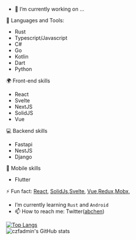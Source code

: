 - 🔭 I’m currently working on ...

🌱 Languages and Tools:
- Rust
- Typescript/Javascript
- C#
- Go
- Kotlin
- Dart
- Python

🌍 Front-end skills
- React
- Svelte
- NextJS
- SolidJS
- Vue

💻 Backend skills
- Fastapi
- NestJS
- Django

📱 Mobile skills
- Flutter

⚡ Fun fact: [React](https://reactjs.org/), [SolidJs](https://www.solidjs.com/),[Svelte](https://www.sveltejs.cn/), [Vue](https://v3.vuejs.org/),[Redux](https://redux.js.org/),[Mobx](https://mobx.js.org/), 
- I’m currently learning `Rust` and `Android`
- 📫 How to reach me: Twitter([abchen](https://twitter.com/abchen9527))
<!-- 
- 👯 I’m looking to collaborate on ...
- 🤔 I’m looking for help with ...
- 💬 Ask me about ...
- 😄 Pronouns: ...
-->
[![Top Langs](https://github-readme-stats-olive-phi.vercel.app/api/top-langs/?username=czfadmin&layout=compact)](https://github.com/czfadmin/github-readme-stats)
<br/>
![czfadmin's GitHub stats](https://github-readme-stats-olive-phi.vercel.app/api?username=czfadmin&show_icons=true)

<!-- [![Readme Card](https://github-readme-stats.vercel.app/api/pin/?username=anuraghazra&repo=github-readme-stats)](https://github.com/anuraghazra/github-readme-stats) -->
<!--
**czfadmin/czfadmin** is a ✨ _special_ ✨ repository because its `README.md` (this file) appears on your GitHub profile.

Here are some ideas to get you started:


-->
